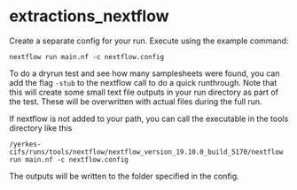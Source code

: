 # extractions_nextflow

Create a separate config for your run. Execute using the example command:

`nextflow run main.nf -c nextflow.config`

To do a dryrun test and see how many samplesheets were found, you can add the flag `-stub` to the nextflow call to do a quick runthrough. 
Note that this will create some small text file outputs in your run directory as part of the test. These will be overwritten with actual files 
during the full run.

If nextflow is not added to your path, you can call the executable in the tools directory like this

`/yerkes-cifs/runs/tools/nextflow/nextflow_version_19.10.0_build_5170/nextflow run main.nf -c nextflow.config`

The outputs will be written to the folder specified in the config. 
